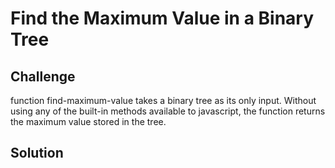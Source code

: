 # Find the Maximum Value in a Binary Tree
<!-- Short summary or background information -->

## Challenge
function find-maximum-value takes a binary tree as its only input. Without using any of the built-in methods available to javascript, the function returns the maximum value stored in the tree.

## Solution
<!-- Embedded whiteboard image -->